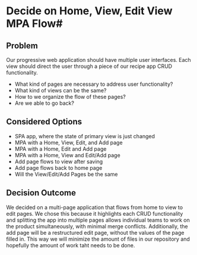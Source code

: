 # Decide on Home, View, Edit View MPA Flow#

## Problem ##
Our progressive web application should have multiple user interfaces. Each view should direct the user through a piece of our recipe app CRUD functionality.

* What kind of pages are necessary to address user functionality?
* What kind of views can be the same?
* How to we organize the flow of these pages?
* Are we able to go back?

## Considered Options ##
* SPA app, where the state of primary view is just changed
* MPA with a Home, View, Edit, and Add page
* MPA with a Home, Edit and Add page
* MPA with a Home, View and Edit/Add page
* Add page flows to view after saving
* Add page flows back to home page
* Will the View/Edit/Add Pages be the same

## Decision Outcome ##
We decided on a multi-page application that flows from home to view to edit pages. We chose this because it highlights each CRUD functionality and splitting the app into multiple pages allows individual teams to work on the product simultaneously, with minimal merge conflicts. Additionally, the add page will be a restructured edit page, without the values of the page filled in. This way we will minimize the amount of files in our repository and hopefully the amount of work taht needs to be done.